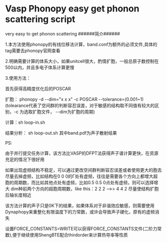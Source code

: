 # Vasp Phonopy easy get phonon scattering script
very easy to get phonon scattering
######简介######

1.本方法使用phonopy的有线位移法计算，band.conf为额外的必须文件,具体的tag需要去phonopy官网查看

2.明确需要计算的体系大小，如果unitcell很大，酌情扩胞，一般总原子数控制在500以内，并且多电子体系计算更慢

3.使用方法：

首先获得高精度优化后的POSCAR

扩胞： phonopy -d --dim="x x x" -c POSCAR --tolerance=(0.001~1) (tolearance代表了空间群的判断容忍误差，对于敏感的结构取不同值有较大的区别，-c 为选取扩胞文件， --dim为扩胞的周期)

计算：sh loop-in.sh

结果分析： sh loop-out.sh 其中band.pdf为声子散射结果

PS:

由于并行提交任务计算，该方法比VASP的DFPT法获得声子谱计算更快，在资源充足的情况下很好用

如果出现虚频结构不稳定，可以通过更改空间群判断容忍误差或者使用更大的胞去尽量去掉虚频，比如结构在0 0 0的Γ处有虚频，往往是需要各个方向上都增大超胞的周期数，而比如其他点处有虚频，比如0.5 0.5 0点处有虚频，则可以选择增大 dim种前两个方向的超胞周期数，like this：2 2 2 -->> 4 4 2 尽量使结构扩胞后轴长度相近

该方法计算的声子只是0K下的结果，如果体系对于非谐效应敏感，则需要使用Dynaphopy来重整化有限温度下的力常数，或许会导致声子硬化，原有的虚频消失

设置FORCE_CONSTANTS=WRITE可以获得FORCE_CONSTANTS文件(二阶力常数),便于继续使用ShengBTE配合thirdorder来计算热导率等性质
